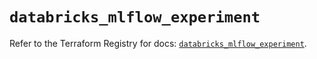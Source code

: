 # `databricks_mlflow_experiment`

Refer to the Terraform Registry for docs: [`databricks_mlflow_experiment`](https://registry.terraform.io/providers/databricks/databricks/1.81.0/docs/resources/mlflow_experiment).
